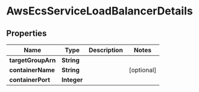 

# AwsEcsServiceLoadBalancerDetails


## Properties

Name | Type | Description | Notes
------------ | ------------- | ------------- | -------------
**targetGroupArn** | **String** |  | 
**containerName** | **String** |  |  [optional]
**containerPort** | **Integer** |  | 




